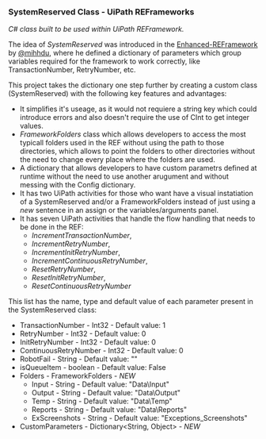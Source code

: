 ### SystemReserved Class - UiPath REFrameworks ###

*C# class built to be used within UiPath REFramework.*

The idea of *SystemReserved* was introduced in the [Enhanced-REFramework](https://github.com/mihhdu/Enhanced-REFramework) by [@mihhdu](https://github.com/mihhdu), where he defined a dictionary of parameters which group variables required for the framework to work correctly, like TransactionNumber, RetryNumber, etc.

This project takes the dictionary one step further by creating a custom class (SystemReserved) with the following key features and advantages:
  * It simplifies it's useage, as it would not requiere a string key which could introduce errors and also doesn't require the use of CInt to get integer values. 
  * *FrameworkFolders* class which allows developers to access the most typicall folders used in the REF without using the path to those directories, which allows to point the folders to other directories without the need to change every place where the folders are used. 
  * A dictionary that allows developers to have custom parametrs defined at runtime without the need to use another arugument and without messing with the Config dictionary.
  * It has two UiPath activities for those who want have a visual instatiation of a SystemReserved and/or a FrameworkFolders instead of just using a *new* sentence in an assign or the variables/arguments panel.
  * It has seven UiPath activities that handle the flow handling that needs to be done in the REF:
    * *IncrementTransactionNumber*, 
    * *IncrementRetryNumber*, 
    * *IncrementInitRetryNumber*,
    * *IncrementContinuousRetryNumber*,
    * *ResetRetryNumber*,
    * *ResetInitRetryNumber*, 
    * *ResetContinuousRetryNumber*


This list has the name, type and default value of each parameter present in the SystemReserved class: 
  * TransactionNumber - Int32 - Default value: 1 
  * RetryNumber - Int32 - Default value: 0 
  * InitRetryNumber - Int32 - Default value: 0 
  * ContinuousRetryNumber - Int32 - Default value: 0 
  * RobotFail - String - Default value: "" 
  * isQueueItem - boolean - Default value: False
  * Folders - FrameworkFolders - *NEW*
    * Input - String - Default value: "Data\Input"
    * Output - String - Default value: "Data\Output"
    * Temp - String - Default value: "Data\Temp"
    * Reports - String - Default value: "Data\Reports"
    * ExScreenshots - String - Default value: "Exceptions_Screenshots"
  * CustomParameters - Dictionary<String, Object> - *NEW*